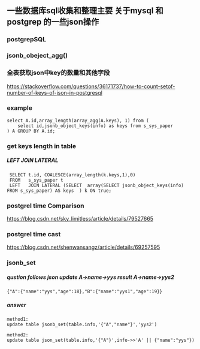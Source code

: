 ## 一些数据库sql收集和整理主要 关于mysql 和postgrep 的一些json操作
### postgrepSQL

### jsonb_obeject_agg()

### 全表获取json中key的数量和其他字段
https://stackoverflow.com/questions/36171737/how-to-count-setof-number-of-keys-of-json-in-postgresql
### example
````
select A.id,array_length(array_agg(A.keys), 1) from (
    select id,jsonb_object_keys(info) as keys from s_sys_paper 
) A GROUP BY A.id;
````
### get keys length in table 
##### LEFT JOIN LATERAL
````	
 SELECT t.id, COALESCE(array_length(k.keys,1),0)
 FROM   s_sys_paper t
 LEFT   JOIN LATERAL (SELECT  array(SELECT jsonb_object_keys(info) FROM s_sys_paper) AS keys  ) k ON true;
````
### postgrel time Comparison
https://blog.csdn.net/sky_limitless/article/details/79527665 

### postgrel time cast
https://blog.csdn.net/shenwansangz/article/details/69257595

### jsonb_set 
##### qustion follows json update A->name->yys result A->name->yys2
````
{"A":{"name":"yys","age":18},"B":{"name":"yys1","age":19}}
````
##### answer
````
method1:
update table jsonb_set(table.info,'{"A","name"}','yys2')

method2:
update table json_set(table.info,'{"A"}',info->>'A' || {"name":"yys"})
````
